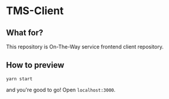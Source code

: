 # TMS-Client

## What for?

This repository is On-The-Way service frontend client repository.

## How to preview

```
yarn start
```

and you're good to go! Open `localhost:3000`.
